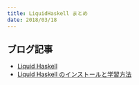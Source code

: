 ```yaml
---
title: LiquidHaskell まとめ
date: 2018/03/18
---
```


## ブログ記事

- [Liquid Haskell](/posts/2018/03-01-liquidhaskell.html)
- [Liquid Haskell のインストールと学習方法](/posts/2018/03-03-liquidhaskell-intro.html)